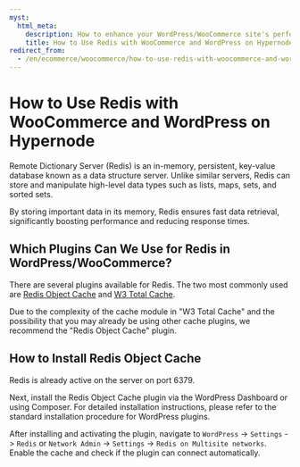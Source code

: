 ```yaml
---
myst:
  html_meta:
    description: How to enhance your WordPress/WooCommerce site's performance using Redis. Discover the benefits of Redis, recommended plugins, and step-by-step installation instructions.
    title: How to Use Redis with WooCommerce and WordPress on Hypernode
redirect_from:
  - /en/ecommerce/woocommerce/how-to-use-redis-with-woocommerce-and-wordpress-on-hypernode/
---
```


<!-- source: https://support.hypernode.com/en/ecommerce/woocommerce/how-to-use-redis-with-woocommerce-and-wordpress-on-hypernode/ -->

# How to Use Redis with WooCommerce and WordPress on Hypernode

Remote Dictionary Server (Redis) is an in-memory, persistent, key-value database known as a data structure server. Unlike similar servers, Redis can store and manipulate high-level data types such as lists, maps, sets, and sorted sets.

By storing important data in its memory, Redis ensures fast data retrieval, significantly boosting performance and reducing response times.

## Which Plugins Can We Use for Redis in WordPress/WooCommerce?

There are several plugins available for Redis. The two most commonly used are [Redis Object Cache](https://wordpress.org/plugins/redis-cache/) and [W3 Total Cache](https://wordpress.org/plugins/w3-total-cache/).

Due to the complexity of the cache module in "W3 Total Cache" and the possibility that you may already be using other cache plugins, we recommend the "Redis Object Cache" plugin.

## How to Install Redis Object Cache

Redis is already active on the server on port 6379.

Next, install the Redis Object Cache plugin via the WordPress Dashboard or using Composer. For detailed installation instructions, please refer to the standard installation procedure for WordPress plugins.

After installing and activating the plugin, navigate to `WordPress` -> `Settings` -> `Redis` or `Network Admin` -> `Settings` -> `Redis on Multisite networks`. Enable the cache and check if the plugin can connect automatically.
